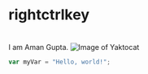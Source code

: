 # <h1>rightctrlkey<h1>
I am Aman Gupta.
![Image of Yaktocat](https://octodex.github.com/images/yaktocat.png)
``` javascript
var myVar = "Hello, world!";
```
